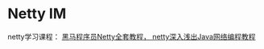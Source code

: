 # Netty IM

netty学习课程： [黑马程序员Netty全套教程， netty深入浅出Java网络编程教程](https://www.bilibili.com/video/BV1py4y1E7oA)

